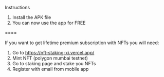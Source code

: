 Instructions

1. Install the APK file
2. You can now use the app for FREE

====


If you want to get lifetime premium subscription with NFTs you will need:

1. Go to https://nft-staking-xi.vercel.app/
2. Mint NFT (polygon mumbai testnet)
3. Go to staking page and stake you NFTs
4. Register with email from mobile app



